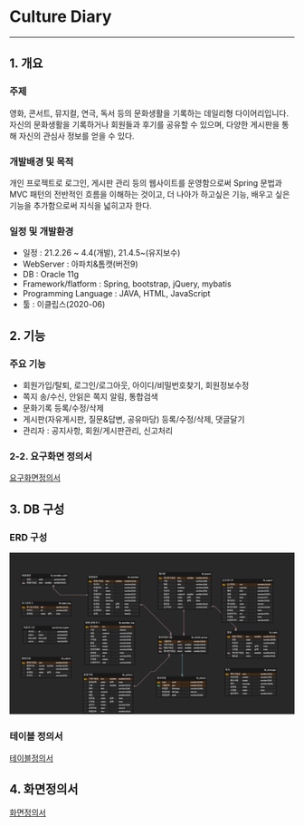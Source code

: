 # Culture Diary 
***

## 1. 개요 
### 주제  
영화, 콘서트, 뮤지컬, 연극, 독서 등의 문화생활을 기록하는 데일리형 다이어리입니다. 
자신의 문화생활을 기록하거나 회원들과 후기를 공유할 수 있으며, 다양한 게시판을 통해 자신의 관심사 정보를 얻을 수 있다.          

### 개발배경 및 목적 
개인 프로젝트로 로그인, 게시판 관리 등의 웹사이트를 운영함으로써 Spring 문법과 MVC 패턴의 전반적인 흐름을 이해하는 것이고, 더 나아가 하고싶은 기능, 배우고 싶은 기능을 추가함으로써 지식을 넓히고자 한다. 

### 일정 및 개발환경
* 일정 : 21.2.26 ~ 4.4(개발), 21.4.5~(유지보수) 
* WebServer : 아파치&톰캣(버전9) 
* DB : Oracle 11g 
* Framework/flatform : Spring, bootstrap, jQuery, mybatis
* Programming Language : JAVA, HTML, JavaScript
* 툴 : 이클립스(2020-06) 

## 2. 기능
### 주요 기능
* 회원가입/탈퇴, 로그인/로그아웃, 아이디/비밀번호찾기, 회원정보수정 
* 쪽지 송/수신, 안읽은 쪽지 알림, 통합검색 
* 문화기록 등록/수정/삭제 
* 게시판(자유게시판, 질문&답변, 공유마당) 등록/수정/삭제, 댓글달기
* 관리자 : 공지사항, 회원/게시판관리, 신고처리   

### 2-2. 요구화면 정의서 
[요구화면정의서](./etc/요구화면정의서.pdf)

## 3. DB 구성 
### ERD 구성 
![culture](./etc/culture.png)

### 테이블 정의서
[테이블정의서](./etc/테이블정의서.pdf)

## 4. 화면정의서 
[화면정의서](./etc/화면정의서.pdf)